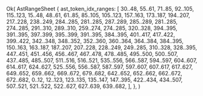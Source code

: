Ok(
    AstRangeSheet {
        ast_token_idx_ranges: [
            30..48,
            55..61,
            71..85,
            92..105,
            115..123,
            15..48,
            48..61,
            61..85,
            85..105,
            105..123,
            157..163,
            173..187,
            194..207,
            217..228,
            238..249,
            284..285,
            281..285,
            287..289,
            285..289,
            281..285,
            274..285,
            291..310,
            289..310,
            259..274,
            274..285,
            320..328,
            394..395,
            391..395,
            397..399,
            395..399,
            391..395,
            384..395,
            401..417,
            417..422,
            399..422,
            342..348,
            348..352,
            352..360,
            360..364,
            364..384,
            384..395,
            150..163,
            163..187,
            187..207,
            207..228,
            228..249,
            249..285,
            310..328,
            328..395,
            447..451,
            451..456,
            456..467,
            467..478,
            478..485,
            495..500,
            500..507,
            437..485,
            485..507,
            511..516,
            516..521,
            535..556,
            566..587,
            594..597,
            604..607,
            614..617,
            624..627,
            525..556,
            556..587,
            587..597,
            597..607,
            607..617,
            617..627,
            649..652,
            659..662,
            669..672,
            679..682,
            642..652,
            652..662,
            662..672,
            672..682,
            0..12,
            12..123,
            123..135,
            135..147,
            147..395,
            422..434,
            434..507,
            507..521,
            521..522,
            522..627,
            627..639,
            639..682,
        ],
    },
)